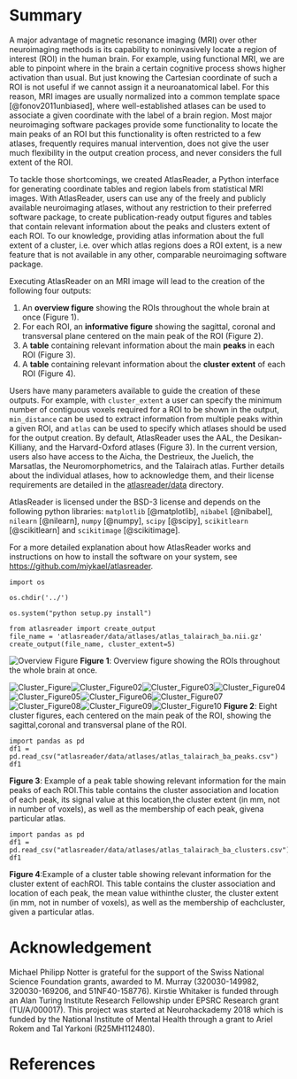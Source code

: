 
# Summary

A major advantage of magnetic resonance imaging (MRI) over other neuroimaging
methods is its capability to noninvasively locate a region of interest (ROI) in
the human brain. For example, using functional MRI, we are able to pinpoint
where in the brain a certain cognitive process shows higher activation than
usual. But just knowing the Cartesian coordinate of such a ROI is not useful if
we cannot assign it a neuroanatomical label. For this reason, MRI images
are usually normalized into a common template space [@fonov2011unbiased], where
well-established atlases can be used to associate a given coordinate with the
label of a brain region. Most major neuroimaging software packages provide some
functionality to locate the main peaks of an ROI but this functionality is often restricted
to a few atlases, frequently requires manual intervention, does not give the user much
flexibility in the output creation process, and never considers the full extent
of the ROI.

To tackle those shortcomings, we created AtlasReader, a Python interface for
generating coordinate tables and region labels from statistical MRI images. With
AtlasReader, users can use any of the freely and publicly available neuroimaging
atlases, without any restriction to their preferred software package, to create
publication-ready output figures and tables that contain relevant information
about the peaks and clusters extent of each ROI. To our knowledge, providing
atlas information about the full extent of a cluster, i.e. over which atlas
regions does a ROI extent, is a new feature that is not available in any other,
comparable neuroimaging software package.

Executing AtlasReader on an MRI image will lead to the creation of the following
four outputs:

1. An **overview figure** showing the ROIs throughout the whole brain at once
   (Figure 1).
2. For each ROI, an **informative figure** showing the sagittal, coronal and
   transversal plane centered on the main peak of the ROI (Figure 2).
3. A **table** containing relevant information about the main **peaks** in each
   ROI (Figure 3).
4. A **table** containing relevant information about the **cluster extent** of
   each ROI (Figure 4).

Users have many parameters available to guide the creation of these outputs. For
example, with `cluster_extent` a user can specify the minimum number of
contiguous voxels required for a ROI to be shown in the output, `min_distance`
can be used to extract information from multiple peaks within a
given ROI, and `atlas` can be used to specify which atlases should be used for
the output creation. By default, AtlasReader uses the AAL, the Desikan-Killiany,
and the Harvard-Oxford atlases (Figure 3). In the current version, users
also have access to the Aicha, the Destrieux, the Juelich, the Marsatlas, the
Neuromorphometrics, and the Talairach atlas. Further details about the individual atlases,
how to acknowledge them, and their license requirements are detailed in the
[atlasreader/data](https://github.com/miykael/atlasreader/tree/master/atlasreader/data) directory.

AtlasReader is licensed under the BSD-3 license and depends on the following
python libraries: `matplotlib` [@matplotlib], `nibabel` [@nibabel],
`nilearn` [@nilearn], `numpy` [@numpy], `scipy` [@scipy],
`scikitlearn` [@scikitlearn] and `scikitimage` [@scikitimage].

For a more detailed explanation about how AtlasReader works and instructions on
how to install the software on your system, see https://github.com/miykael/atlasreader.

```
import os

os.chdir('../')

os.system("python setup.py install")
```

```
from atlasreader import create_output
file_name = 'atlasreader/data/atlases/atlas_talairach_ba.nii.gz'
create_output(file_name, cluster_extent=5)
```



![Overview Figure](atlasreader/data/atlases/atlas_talairach_ba.png)
**Figure 1**: Overview figure showing the ROIs throughout the whole brain at once.

![Cluster_Figure](atlasreader/data/atlases/atlas_talairach_ba_cluster01.png)![Cluster_Figure02](atlasreader/data/atlases/atlas_talairach_ba_cluster02.png)![Cluster_Figure03](atlasreader/data/atlases/atlas_talairach_ba_cluster03.png)![Cluster_Figure04](atlasreader/data/atlases/atlas_talairach_ba_cluster04.png)![Cluster_Figure05](atlasreader/data/atlases/atlas_talairach_ba_cluster05.png)![Cluster_Figure06](atlasreader/data/atlases/atlas_talairach_ba_cluster06.png)![Cluster_Figure07](atlasreader/data/atlases/atlas_talairach_ba_cluster07.png)![Cluster_Figure08](atlasreader/data/atlases/atlas_talairach_ba_cluster08.png)![Cluster_Figure09](atlasreader/data/atlases/atlas_talairach_ba_cluster09.png)![Cluster_Figure10](atlasreader/data/atlases/atlas_talairach_ba_cluster10.png)
**Figure 2**: Eight cluster figures, each centered on the main peak of the ROI, showing the sagittal,coronal and transversal plane of the ROI.



```
import pandas as pd
df1 = pd.read_csv("atlasreader/data/atlases/atlas_talairach_ba_peaks.csv")
df1
```
**Figure 3**: Example of a peak table showing relevant information for the main peaks of each ROI.This table contains the cluster association and location of each peak, its signal value at this location,the cluster extent (in mm, not in number of voxels), as well as the membership of each peak, givena particular atlas.

```
import pandas as pd
df1 = pd.read_csv("atlasreader/data/atlases/atlas_talairach_ba_clusters.csv")
df1
```

**Figure 4**:Example of a cluster table showing relevant information for the cluster extent of eachROI. This table contains the cluster association and location of each peak, the mean value withinthe cluster, the cluster extent (in mm, not in number of voxels), as well as the membership of eachcluster, given a particular atlas.


# Acknowledgement

Michael Philipp Notter is grateful for the support of the Swiss National Science
Foundation grants, awarded to M. Murray (320030-149982, 320030-169206,
and 51NF40-158776). Kirstie Whitaker is funded through an Alan Turing Institute 
Research Fellowship under EPSRC Research grant (TU/A/000017). This project 
was started at Neurohackademy 2018 which is funded by the National Institute 
of Mental Health through a grant to Ariel Rokem and Tal Yarkoni (R25MH112480).


# References
